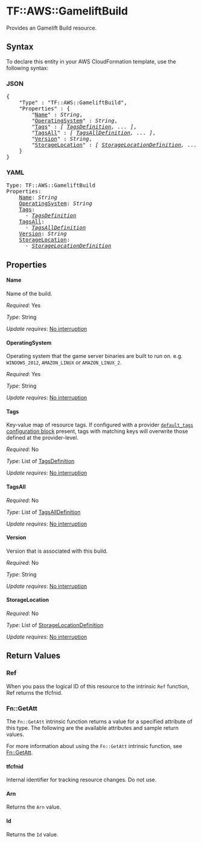 # TF::AWS::GameliftBuild

Provides an Gamelift Build resource.

## Syntax

To declare this entity in your AWS CloudFormation template, use the following syntax:

### JSON

<pre>
{
    "Type" : "TF::AWS::GameliftBuild",
    "Properties" : {
        "<a href="#name" title="Name">Name</a>" : <i>String</i>,
        "<a href="#operatingsystem" title="OperatingSystem">OperatingSystem</a>" : <i>String</i>,
        "<a href="#tags" title="Tags">Tags</a>" : <i>[ <a href="tagsdefinition.md">TagsDefinition</a>, ... ]</i>,
        "<a href="#tagsall" title="TagsAll">TagsAll</a>" : <i>[ <a href="tagsalldefinition.md">TagsAllDefinition</a>, ... ]</i>,
        "<a href="#version" title="Version">Version</a>" : <i>String</i>,
        "<a href="#storagelocation" title="StorageLocation">StorageLocation</a>" : <i>[ <a href="storagelocationdefinition.md">StorageLocationDefinition</a>, ... ]</i>
    }
}
</pre>

### YAML

<pre>
Type: TF::AWS::GameliftBuild
Properties:
    <a href="#name" title="Name">Name</a>: <i>String</i>
    <a href="#operatingsystem" title="OperatingSystem">OperatingSystem</a>: <i>String</i>
    <a href="#tags" title="Tags">Tags</a>: <i>
      - <a href="tagsdefinition.md">TagsDefinition</a></i>
    <a href="#tagsall" title="TagsAll">TagsAll</a>: <i>
      - <a href="tagsalldefinition.md">TagsAllDefinition</a></i>
    <a href="#version" title="Version">Version</a>: <i>String</i>
    <a href="#storagelocation" title="StorageLocation">StorageLocation</a>: <i>
      - <a href="storagelocationdefinition.md">StorageLocationDefinition</a></i>
</pre>

## Properties

#### Name

Name of the build.

_Required_: Yes

_Type_: String

_Update requires_: [No interruption](https://docs.aws.amazon.com/AWSCloudFormation/latest/UserGuide/using-cfn-updating-stacks-update-behaviors.html#update-no-interrupt)

#### OperatingSystem

Operating system that the game server binaries are built to run on. e.g. `WINDOWS_2012`, `AMAZON_LINUX` or `AMAZON_LINUX_2`.

_Required_: Yes

_Type_: String

_Update requires_: [No interruption](https://docs.aws.amazon.com/AWSCloudFormation/latest/UserGuide/using-cfn-updating-stacks-update-behaviors.html#update-no-interrupt)

#### Tags

Key-value map of resource tags. If configured with a provider [`default_tags` configuration block](/docs/providers/aws/index.html#default_tags-configuration-block) present, tags with matching keys will overwrite those defined at the provider-level.

_Required_: No

_Type_: List of <a href="tagsdefinition.md">TagsDefinition</a>

_Update requires_: [No interruption](https://docs.aws.amazon.com/AWSCloudFormation/latest/UserGuide/using-cfn-updating-stacks-update-behaviors.html#update-no-interrupt)

#### TagsAll

_Required_: No

_Type_: List of <a href="tagsalldefinition.md">TagsAllDefinition</a>

_Update requires_: [No interruption](https://docs.aws.amazon.com/AWSCloudFormation/latest/UserGuide/using-cfn-updating-stacks-update-behaviors.html#update-no-interrupt)

#### Version

Version that is associated with this build.

_Required_: No

_Type_: String

_Update requires_: [No interruption](https://docs.aws.amazon.com/AWSCloudFormation/latest/UserGuide/using-cfn-updating-stacks-update-behaviors.html#update-no-interrupt)

#### StorageLocation

_Required_: No

_Type_: List of <a href="storagelocationdefinition.md">StorageLocationDefinition</a>

_Update requires_: [No interruption](https://docs.aws.amazon.com/AWSCloudFormation/latest/UserGuide/using-cfn-updating-stacks-update-behaviors.html#update-no-interrupt)

## Return Values

### Ref

When you pass the logical ID of this resource to the intrinsic `Ref` function, Ref returns the tfcfnid.

### Fn::GetAtt

The `Fn::GetAtt` intrinsic function returns a value for a specified attribute of this type. The following are the available attributes and sample return values.

For more information about using the `Fn::GetAtt` intrinsic function, see [Fn::GetAtt](https://docs.aws.amazon.com/AWSCloudFormation/latest/UserGuide/intrinsic-function-reference-getatt.html).

#### tfcfnid

Internal identifier for tracking resource changes. Do not use.

#### Arn

Returns the <code>Arn</code> value.

#### Id

Returns the <code>Id</code> value.

